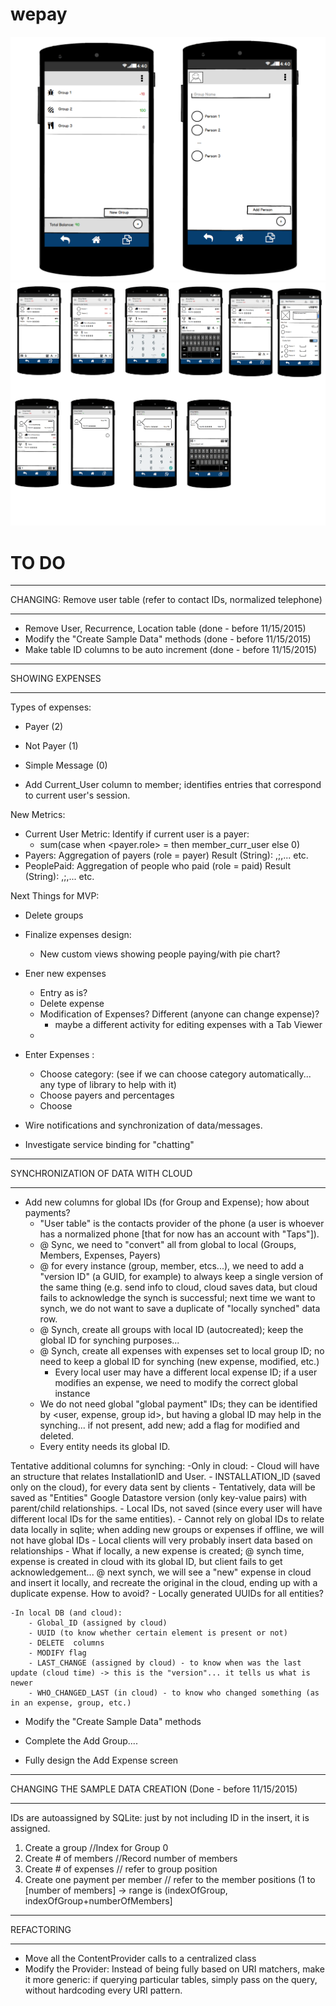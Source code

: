# wepay


![alt text](https://github.com/mohadp/wepay/blob/master/doc/First%20View.png)
![alt text](https://github.com/mohadp/wepay/blob/master/doc/SEcond%20View.png)


# TO DO

****************************************************************************************************************
CHANGING: Remove user table (refer to contact IDs, normalized telephone)
****************************************************************************************************************
- Remove User, Recurrence, Location table (done - before 11/15/2015)
- Modify the "Create Sample Data" methods (done - before 11/15/2015)
- Make table ID columns to be auto increment (done - before 11/15/2015)

****************************************************************************************************************
SHOWING EXPENSES
****************************************************************************************************************
Types of expenses:
- Payer (2)
- Not Payer (1)
- Simple Message (0)

- Add Current_User column to member; identifies entries that correspond to current user's session.

New Metrics:
- Current User Metric: Identify if current user is a payer:
	+ sum(case when <payer.role> = <payer> then member_curr_user else 0)
- Payers: Aggregation of payers (role = payer)
	Result (String): <userId>,<percentage>;<userId>,<percentage>... etc.
- PeoplePaid: Aggregation of people who paid (role = paid)
	Result (String): <userId>,<percentage>;<userId>,<percentage>... etc.








Next Things for MVP:
- Delete groups
- Finalize expenses design:
	- New custom views showing people paying/with pie chart?
- Ener new expenses
	- Entry as is? 
	- Delete expense
	- Modification of Expenses? Different (anyone can change expense)?
		- maybe a different activity for editing expenses with a Tab Viewer
	- 
- Enter Expenses :
	- Choose category: (see if we can choose category automatically... any type of library to help with it)
	- Choose payers and percentages
	- Choose

	
- Wire notifications and synchronization of data/messages.
- Investigate service binding for "chatting"



****************************************************************************************************************
SYNCHRONIZATION OF DATA WITH CLOUD
****************************************************************************************************************

- Add new columns for global IDs (for Group and Expense); how about payments?
	- "User table" is the contacts provider of the phone (a user is whoever has a normalized phone [that for now has an account with "Taps"]).
	- @ Sync, we need to "convert" all from global to local (Groups, Members, Expenses, Payers)
	- @ for every instance (group, member, etcs...), we need to add a "version ID" (a GUID, for example) to always keep a single version of the same thing (e.g. send info to cloud, cloud saves data, but cloud fails to acknowledge the synch is successful; next time we want to synch, we do not want to save a duplicate of "locally synched" data row.
	- @ Synch, create all groups with local ID (autocreated); keep the global ID for synching purposes...
	- @ Synch, create all expenses with expenses set to local group ID; no need to keep a global ID for synching (new expense, modified, etc.)
		- Every local user may have a different local expense ID; if a user modifies an expense, we need to modify the correct global instance
	- We do not need global "global payment" IDs; they can be identified by <user, expense, group id>, but having a global ID may help in the synching... if not present, add new; add a flag for modified and deleted.
	- Every entity needs its global ID.

Tentative additional columns for synching:
	-Only in cloud:
		- Cloud will have an structure that relates InstallationID and User.
		- INSTALLATION_ID (saved only on the cloud), for every data sent by clients
		- Tentatively, data will be saved as "Entities" Google Datastore version (only key-value pairs) with parent/child relationships. 
			- Local IDs, not saved (since every user will have different local IDs for the same entities). 
			- Cannot rely on global IDs to relate data locally in sqlite; when adding new groups or expenses if offline, we will not have global IDs
			- Local clients will very probably insert data based on relationships
			- What if locally, a new expense is created; @ synch time, expense is created in cloud with its global ID, but client fails to get acknowledgement... @ next synch, we will see a "new" expense in cloud and insert it locally, and recreate the original in the cloud, ending up with a duplicate expense. How to avoid?
				- Locally generated UUIDs for all entities?
				
	-In local DB (and cloud):
		- Global_ID (assigned by cloud)
		- UUID (to know whether certain element is present or not)
		- DELETE  columns 
		- MODIFY flag 
		- LAST_CHANGE (assigned by cloud) - to know when was the last update (cloud time) -> this is the "version"... it tells us what is newer
		- WHO_CHANGED_LAST (in cloud) - to know who changed something (as in an expense, group, etc.)
			
- Modify the "Create Sample Data" methods

- Complete the Add Group....

- Fully design the Add Expense screen

****************************************************************************************************************
CHANGING THE SAMPLE DATA CREATION (Done - before 11/15/2015)
****************************************************************************************************************

IDs are autoassigned by SQLite: just by not including ID in the insert, it is assigned.

1. Create a group //Index for Group 0
2. Create <random> # of members //Record number of members
3. Create <random> # of expenses // refer to group position
4. Create one payment per member // refer to the member positions (1 to [number of members] -> range is (indexOfGroup, indexOfGroup+numberOfMembers]

****************************************************************************************************************
REFACTORING
****************************************************************************************************************
- Move all the ContentProvider calls to a centralized class
- Modify the Provider: Instead of being fully based on URI matchers, make it more generic: if querying particular tables, simply pass on the query, without hardcoding every URI pattern.
